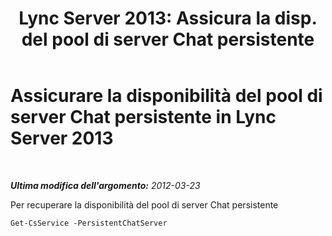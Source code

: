 ﻿---
title: "Lync Server 2013: Assicura la disp. del pool di server Chat persistente"
TOCTitle: Assicurare la disponibilità del pool di server Chat persistente
ms:assetid: 61668ff9-1962-47e0-ac9f-a1272acf5372
ms:mtpsurl: https://technet.microsoft.com/it-it/library/JJ204950(v=OCS.15)
ms:contentKeyID: 49300747
ms.date: 08/24/2015
mtps_version: v=OCS.15
ms.translationtype: HT
---

# Assicurare la disponibilità del pool di server Chat persistente in Lync Server 2013

 

_**Ultima modifica dell'argomento:** 2012-03-23_

Per recuperare la disponibilità del pool di server Chat persistente

    Get-CsService -PersistentChatServer


